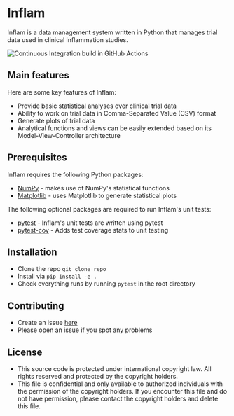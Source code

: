 # Inflam

Inflam is a data management system written in Python that manages trial data used in clinical inflammation studies.

![Continuous Integration build in GitHub Actions](https://github.com/EmKaaaM/python-intermediate-inflammation/workflows/CI/badge.svg?branch=main)
## Main features

Here are some key features of Inflam:

- Provide basic statistical analyses over clinical trial data
- Ability to work on trial data in Comma-Separated Value (CSV) format
- Generate plots of trial data
- Analytical functions and views can be easily extended based on its Model-View-Controller architecture

## Prerequisites

Inflam requires the following Python packages:

- [NumPy](https://www.numpy.org/) - makes use of NumPy's statistical functions
- [Matplotlib](https://matplotlib.org/stable/index.html) - uses Matplotlib to generate statistical plots

The following optional packages are required to run Inflam's unit tests:

- [pytest](https://docs.pytest.org/en/stable/) - Inflam's unit tests are written using pytest
- [pytest-cov](https://pypi.org/project/pytest-cov/) - Adds test coverage stats to unit testing

## Installation

- Clone the repo ``git clone repo``
- Install via ``pip install -e .``
- Check everything runs by running ``pytest`` in the root directory

## Contributing

- Create an issue [here](https://github.com/EmKaaaM/python-intermediate-inflammation/issues) 
- Please open an issue if you spot any problems

## License

+ This source code is protected under international copyright law.  All rights reserved and protected by the copyright holders.
+ This file is confidential and only available to authorized individuals with the permission of the copyright holders.  If you encounter this file and do not have permission, please contact the copyright holders and delete this file.

